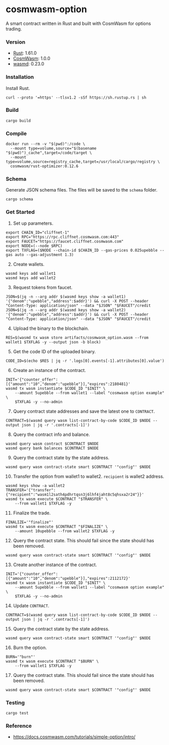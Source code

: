 # cosmwasm-option
A smart contract written in Rust and built with CosmWasm for options trading.

### Version
- [Rust](https://www.rust-lang.org/): 1.61.0
- [CosmWasm](https://cosmwasm.com/): 1.0.0
- [wasmd](https://github.com/CosmWasm/wasmd): 0.23.0

### Installation
Install Rust.
```
curl --proto '=https' --tlsv1.2 -sSf https://sh.rustup.rs | sh
```

### Build
```
cargo build
```

### Compile
```
docker run --rm -v "$(pwd)":/code \
  --mount type=volume,source="$(basename "$(pwd)")_cache",target=/code/target \
  --mount type=volume,source=registry_cache,target=/usr/local/cargo/registry \
  cosmwasm/rust-optimizer:0.12.6
```

### Schema
Generate JSON schema files. The files will be saved to the `schema` folder.
```
cargo schema
```

### Get Started
1. Set up parameters.
```
export CHAIN_ID="cliffnet-1"
export RPC="https://rpc.cliffnet.cosmwasm.com:443"
export FAUCET="https://faucet.cliffnet.cosmwasm.com"
export NODE=(--node $RPC)
export TXFLAG=($NODE --chain-id $CHAIN_ID --gas-prices 0.025upebble --gas auto --gas-adjustment 1.3)
```

2. Create wallets.
```
wasmd keys add wallet1
wasmd keys add wallet2
```

3. Request tokens from faucet.
```
JSON=$(jq -n --arg addr $(wasmd keys show -a wallet1) '{"denom":"upebble","address":$addr}') && curl -X POST --header "Content-Type: application/json" --data "$JSON" "$FAUCET"/credit
JSON=$(jq -n --arg addr $(wasmd keys show -a wallet2) '{"denom":"upebble","address":$addr}') && curl -X POST --header "Content-Type: application/json" --data "$JSON" "$FAUCET"/credit
```

4. Upload the binary to the blockchain.
```
RES=$(wasmd tx wasm store artifacts/cosmwasm_option.wasm --from wallet1 $TXFLAG -y --output json -b block)
```

5. Get the code ID of the uploaded binary.
```
CODE_ID=$(echo $RES | jq -r '.logs[0].events[-1].attributes[0].value')
```

6. Create an instance of the contract.
```
INIT='{"counter_offer":[{"amount":"10","denom":"upebble"}],"expires":2180481}'
wasmd tx wasm instantiate $CODE_ID "$INIT" \
    --amount 5upebble --from wallet1 --label "cosmwasm option example" \
    $TXFLAG -y --no-admin
```

7. Query contract state addresses and save the latest one to `CONTRACT`.
```
CONTRACT=$(wasmd query wasm list-contract-by-code $CODE_ID $NODE --output json | jq -r '.contracts[-1]')
```

8. Query the contract info and balance.
```
wasmd query wasm contract $CONTRACT $NODE
wasmd query bank balances $CONTRACT $NODE
```

9. Query the contract state by the state address.
```
wasmd query wasm contract-state smart $CONTRACT '"config"' $NODE
```

10. Transfer the option from wallet1 to wallet2. `recipient` is wallet2 address.
```
wasmd keys show -a wallet2
TRANSFER='{"transfer":{"recipient":"wasm1l2sath4pdhrtqsn3j6lhf4jaht8c5qhsxa2r24"}}'
wasmd tx wasm execute $CONTRACT "$TRANSFER" \
    --from wallet1 $TXFLAG -y
```

11. Finalize the trade.
```
FINALIZE='"finalize"'
wasmd tx wasm execute $CONTRACT "$FINALIZE" \
    --amount 10upebble --from wallet2 $TXFLAG -y
```

12. Query the contract state. This should fail since the state should has been removed.
```
wasmd query wasm contract-state smart $CONTRACT '"config"' $NODE
```

13. Create another instance of the contract.
```
INIT='{"counter_offer":[{"amount":"10","denom":"upebble"}],"expires":2112172}'
wasmd tx wasm instantiate $CODE_ID "$INIT" \
    --amount 5upebble --from wallet1 --label "cosmwasm option example" \
    $TXFLAG -y --no-admin
```

14. Update `CONTRACT`.
```
CONTRACT=$(wasmd query wasm list-contract-by-code $CODE_ID $NODE --output json | jq -r '.contracts[-1]')
```

15. Query the contract state by the state address.
```
wasmd query wasm contract-state smart $CONTRACT '"config"' $NODE
```

16. Burn the option.
```
BURN='"burn"'
wasmd tx wasm execute $CONTRACT "$BURN" \
    --from wallet1 $TXFLAG -y
```

17. Query the contract state. This should fail since the state should has been removed.
```
wasmd query wasm contract-state smart $CONTRACT '"config"' $NODE
```

### Testing
```
cargo test
```

### Reference
- https://docs.cosmwasm.com/tutorials/simple-option/intro/